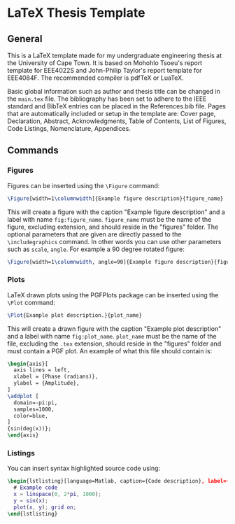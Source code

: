 # LaTeX Thesis Template

## General

This is a LaTeX template made for my undergraduate engineering thesis at the University of Cape Town. It is based on Mohohlo Tsoeu's report template for EEE4022S and John-Philip Taylor's report template for EEE4084F. The recommended compiler is pdfTeX or LuaTeX.

Basic global information such as author and thesis title can be changed in the `main.tex` file. The bibliography has been set to adhere to the IEEE standard and BibTeX entries can be placed in the References.bib file. Pages that are automatically included or setup in the template are: Cover page, Declaration, Abstract, Acknowledgments, Table of Contents, List of Figures, Code Listings, Nomenclature, Appendices.

## Commands

### Figures

Figures can be inserted using the `\Figure` command:

```latex
\Figure[width=1\columnwidth]{Example figure description}{figure_name}
```

This will create a figure with the caption "Example figure description" and a label with name `fig:figure_name`. `figure_name` must be the name of the figure, excluding extension, and should reside in the "figures" folder. The optional parameters that are given are directly passed to the `\includegraphics` command. In other words you can use other parameters such as `scale`, `angle`. For example a 90 degree rotated figure:

```latex
\Figure[width=1\columnwidth, angle=90]{Example figure description}{figure_name}
```

### Plots

LaTeX drawn plots using the PGFPlots package can be inserted using the `\Plot` command:

```latex
\Plot{Example plot description.}{plot_name}
```

This will create a drawn figure with the caption "Example plot description" and a label with name `fig:plot_name`. `plot_name` must be the name of the file, excluding the `.tex` extension, should reside in the "figures" folder and must contain a PGF plot. An example of what this file should contain is:

```latex
\begin{axis}[
  axis lines = left,
  xlabel = {Phase (radians)},
  ylabel = {Amplitude},
]
\addplot [
  domain=-pi:pi, 
  samples=1000,
  color=blue,
]
{sin(deg(x))};
\end{axis}
```

### Listings

You can insert syntax highlighted source code using:

```latex
\begin{lstlisting}[language=Matlab, caption={Code description}, label={lst:example_code}]
  # Example code
  x = linspace(0, 2*pi, 1000);
  y = sin(x);
  plot(x, y); grid on;
\end{lstlisting}
```
